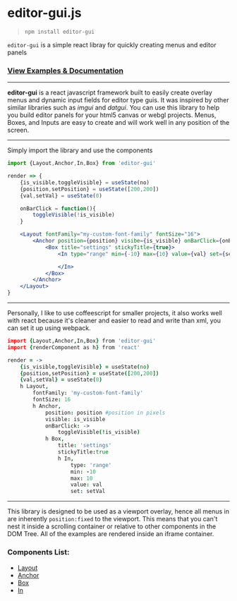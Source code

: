 # editor-gui.js

> `npm install editor-gui`

`editor-gui` is a simple react libray for quickly creating menus and editor panels

### [View Examples & Documentation](http://lerp-io.github.io/editor-gui)

---
**editor-gui** is a react javascript framework built to easily create overlay menus and dynamic input fields for editor type guis. It was inspired by other similar libraries such as *imgui* and *datgui*. You can use this library to help you build editor panels for your html5 canvas or webgl projects. Menus, Boxes, and Inputs are easy to create and will work well in any position of the screen.


---
Simply import the library and use the components
```jsx
import {Layout,Anchor,In,Box} from 'editor-gui' 

render => {
	{is_visible,toggleVisible} = useState(no)
	{position,setPosition} = useState([200,200])
	{val,setVal} = useState(0)

	onBarClick = function(){
		toggleVisible(!is_visible)
	}

	<Layout fontFamily="my-custom-font-family" fontSize="16">
		<Anchor position={position} visibe={is_visible} onBarClick={onBarClick} >
			<Box title="settings" stickyTitle={true}>
				<In type="range" min={-10} max={10} value={val} set={setVal}>

				</In>
			</Box>
		</Anchor>
	</Layout>
}
```

----
Personally, I like to use coffeescript for smaller projects, it also works well with react because it's cleaner and easier to read and write than xml, you can set it up using webpack.

```coffeescript
import {Layout,Anchor,In,Box} from 'editor-gui' 
import {renderComponent as h} from 'react'

render = ->
	{is_visible,toggleVisible} = useState(no)
	{position,setPosition} = useState([200,200])
	{val,setVal} = useState(0)
	h Layout,
		fontFamily: 'my-custom-font-family'
		fontSize: 16
		h Anchor,
			position: position #position in pixels
			visible: is_visible
			onBarClick: ->
				toggleVisible(!is_visible)
			h Box,
				title: 'settings'
				stickyTitle:true
				h In,
					type: 'range'
					min: -10
					max: 10
					value: val
					set: setVal

```
----


This library is designed to be used as a viewport overlay, hence all menus in are inherently `position:fixed` to the viewport. This means that you can't nest it inside a scrolling container or relative to other components in the DOM Tree. All of the examples are rendered inside an iframe container.


### Components List:

- [Layout](https://github.com/lerp-io/editor-gui/blob/master/components/Layout.md)
- [Anchor](https://github.com/lerp-io/editor-gui/blob/master/components/Anchor.md)
- [Box](https://github.com/lerp-io/editor-gui/blob/master/components/Box.md)
- [In](https://github.com/lerp-io/editor-gui/blob/master/components/In.md)